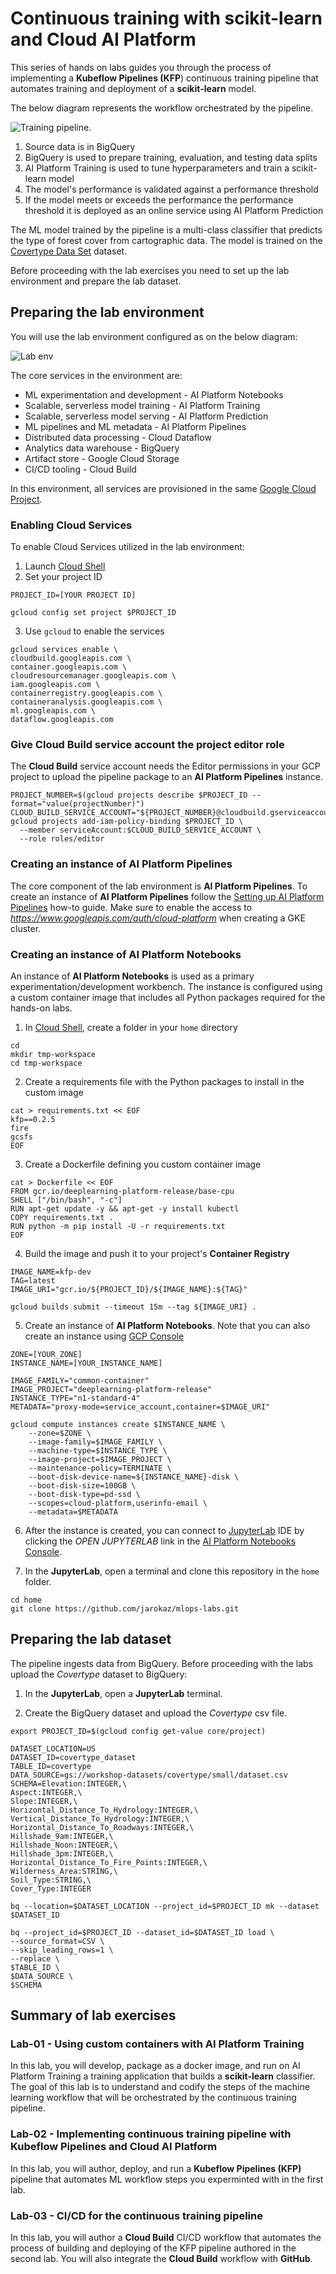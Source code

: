# Continuous training with scikit-learn and Cloud AI Platform

This series of hands on labs guides you through the process of implementing a **Kubeflow Pipelines (KFP**) continuous training pipeline that automates training and deployment of a **scikit-learn** model. 

The below diagram represents the workflow orchestrated by the pipeline.

![Training pipeline](/images/kfp-caip.png).

1. Source data is in BigQuery
2. BigQuery is used to prepare training, evaluation, and testing data splits
3. AI Platform Training is used to tune hyperparameters and train a scikit-learn model
4. The model's performance is validated against a performance threshold
4. If the model meets or exceeds the performance the performance threshold it is deployed as an online service using AI Platform Prediction

The ML model trained by the pipeline  is a multi-class classifier that predicts the type of  forest cover from cartographic data. The model is trained on the [Covertype Data Set](/datasets/covertype/README.md) dataset.

Before proceeding with the lab exercises you need to set up the lab environment and prepare the lab dataset.

## Preparing the lab environment
You will use the lab environment configured as on the below diagram:

![Lab env](/images/lab-env.png)

The core services in the environment are:
- ML experimentation and development - AI Platform Notebooks 
- Scalable, serverless model training - AI Platform Training  
- Scalable, serverless model serving - AI Platform Prediction 
- ML pipelines and ML metadata - AI Platform Pipelines
- Distributed data processing - Cloud Dataflow  
- Analytics data warehouse - BigQuery 
- Artifact store - Google Cloud Storage 
- CI/CD tooling - Cloud Build
    
In this environment, all services are provisioned in the same [Google Cloud Project](https://cloud.google.com/storage/docs/projects). 

### Enabling Cloud Services

To enable Cloud Services utilized in the lab environment:
1. Launch [Cloud Shell](https://cloud.google.com/shell/docs/launching-cloud-shell)
2. Set your project ID
```
PROJECT_ID=[YOUR PROJECT ID]

gcloud config set project $PROJECT_ID
```
3. Use `gcloud` to enable the services
```
gcloud services enable \
cloudbuild.googleapis.com \
container.googleapis.com \
cloudresourcemanager.googleapis.com \
iam.googleapis.com \
containerregistry.googleapis.com \
containeranalysis.googleapis.com \
ml.googleapis.com \
dataflow.googleapis.com 
```

### Give Cloud Build service account the project editor role
The **Cloud Build** service account needs the Editor permissions in your GCP project to upload the pipeline package to an **AI Platform Pipelines** instance.

```
PROJECT_NUMBER=$(gcloud projects describe $PROJECT_ID --format="value(projectNumber)")
CLOUD_BUILD_SERVICE_ACCOUNT="${PROJECT_NUMBER}@cloudbuild.gserviceaccount.com"
gcloud projects add-iam-policy-binding $PROJECT_ID \
  --member serviceAccount:$CLOUD_BUILD_SERVICE_ACCOUNT \
  --role roles/editor
```

### Creating an instance of AI Platform Pipelines
The core component of the lab environment is **AI Platform Pipelines**. To create an instance of **AI Platform Pipelines** follow the [Setting up AI Platform Pipelines](https://cloud.google.com/ai-platform/pipelines/docs/setting-up) how-to guide. Make sure to enable the access to *https://www.googleapis.com/auth/cloud-platform* when creating a GKE cluster.


### Creating an instance of AI Platform Notebooks

An instance of **AI Platform Notebooks** is used as a primary experimentation/development workbench. The instance is configured using a custom container image that includes all Python packages required for the hands-on labs. 


1. In [Cloud Shell](https://cloud.google.com/shell/docs/launching-cloud-shell), create a folder in your `home` directory
```
cd
mkdir tmp-workspace
cd tmp-workspace
```
2. Create a requirements file with the Python packages to install in the custom image
```
cat > requirements.txt << EOF
kfp==0.2.5
fire
gcsfs
EOF
```
3. Create a Dockerfile defining you custom container image
```
cat > Dockerfile << EOF
FROM gcr.io/deeplearning-platform-release/base-cpu
SHELL ["/bin/bash", "-c"]
RUN apt-get update -y && apt-get -y install kubectl
COPY requirements.txt .
RUN python -m pip install -U -r requirements.txt 
EOF
```
4. Build the image and push it to your project's **Container Registry**
```
IMAGE_NAME=kfp-dev
TAG=latest
IMAGE_URI="gcr.io/${PROJECT_ID}/${IMAGE_NAME}:${TAG}"

gcloud builds submit --timeout 15m --tag ${IMAGE_URI} .
```
5. Create an instance of **AI Platform Notebooks**. Note that you can also create an instance using [GCP Console](https://cloud.google.com/ai-platform/notebooks/docs/custom-container)
```
ZONE=[YOUR_ZONE]
INSTANCE_NAME=[YOUR_INSTANCE_NAME]

IMAGE_FAMILY="common-container"
IMAGE_PROJECT="deeplearning-platform-release"
INSTANCE_TYPE="n1-standard-4"
METADATA="proxy-mode=service_account,container=$IMAGE_URI"

gcloud compute instances create $INSTANCE_NAME \
    --zone=$ZONE \
    --image-family=$IMAGE_FAMILY \
    --machine-type=$INSTANCE_TYPE \
    --image-project=$IMAGE_PROJECT \
    --maintenance-policy=TERMINATE \
    --boot-disk-device-name=${INSTANCE_NAME}-disk \
    --boot-disk-size=100GB \
    --boot-disk-type=pd-ssd \
    --scopes=cloud-platform,userinfo-email \
    --metadata=$METADATA
```

6. After the instance is created, you can connect to [JupyterLab](https://jupyter.org/) IDE by clicking the *OPEN JUPYTERLAB* link in the [AI Platform Notebooks Console](https://console.cloud.google.com/ai-platform/notebooks/instances).

7. In the **JupyterLab**, open a terminal and clone this repository in the `home` folder.
```
cd home
git clone https://github.com/jarokaz/mlops-labs.git
```


## Preparing the lab dataset
The pipeline ingests data from BigQuery. Before proceeding with the labs upload the *Covertype* dataset to BigQuery:

1. In the **JupyterLab**, open a **JupyterLab** terminal.

2. Create the BigQuery dataset and upload the *Covertype* csv file.
```
export PROJECT_ID=$(gcloud config get-value core/project)

DATASET_LOCATION=US
DATASET_ID=covertype_dataset
TABLE_ID=covertype
DATA_SOURCE=gs://workshop-datasets/covertype/small/dataset.csv
SCHEMA=Elevation:INTEGER,\
Aspect:INTEGER,\
Slope:INTEGER,\
Horizontal_Distance_To_Hydrology:INTEGER,\
Vertical_Distance_To_Hydrology:INTEGER,\
Horizontal_Distance_To_Roadways:INTEGER,\
Hillshade_9am:INTEGER,\
Hillshade_Noon:INTEGER,\
Hillshade_3pm:INTEGER,\
Horizontal_Distance_To_Fire_Points:INTEGER,\
Wilderness_Area:STRING,\
Soil_Type:STRING,\
Cover_Type:INTEGER

bq --location=$DATASET_LOCATION --project_id=$PROJECT_ID mk --dataset $DATASET_ID

bq --project_id=$PROJECT_ID --dataset_id=$DATASET_ID load \
--source_format=CSV \
--skip_leading_rows=1 \
--replace \
$TABLE_ID \
$DATA_SOURCE \
$SCHEMA
```


## Summary of lab exercises

### Lab-01 - Using custom containers with AI Platform Training
In this lab, you will develop, package as a docker image, and run on AI Platform Training a training application that builds a **scikit-learn** classifier. The goal of this lab is to understand and codify the steps of the machine learning workflow that will be orchestrated by the continuous training pipeline.


### Lab-02 - Implementing continuous training pipeline with Kubeflow Pipelines and Cloud AI Platform
In this lab, you will author, deploy, and run a **Kubeflow Pipelines (KFP)** pipeline that automates ML workflow steps you experminted with in the first lab.

### Lab-03 - CI/CD for the continuous training pipeline
In this lab, you will author a **Cloud Build** CI/CD workflow that automates the process of building and deploying of the KFP pipeline authored in the second lab. You will also integrate the **Cloud Build** workflow with **GitHub**.



